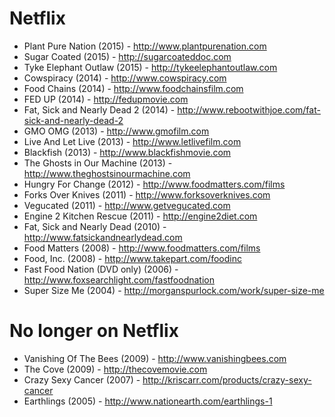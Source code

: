 # Netflix
- Plant Pure Nation (2015) - http://www.plantpurenation.com
- Sugar Coated (2015) - http://sugarcoateddoc.com
- Tyke Elephant Outlaw (2015) - http://tykeelephantoutlaw.com
- Cowspiracy (2014) - http://www.cowspiracy.com
- Food Chains (2014) - http://www.foodchainsfilm.com
- FED UP (2014) - http://fedupmovie.com
- Fat, Sick and Nearly Dead 2 (2014) - http://www.rebootwithjoe.com/fat-sick-and-nearly-dead-2
- GMO OMG (2013) - http://www.gmofilm.com
- Live And Let Live (2013) - http://www.letlivefilm.com
- Blackfish (2013) - http://www.blackfishmovie.com
- The Ghosts in Our Machine (2013) - http://www.theghostsinourmachine.com
- Hungry For Change (2012) - http://www.foodmatters.com/films
- Forks Over Knives (2011) - http://www.forksoverknives.com
- Vegucated (2011) - http://www.getvegucated.com
- Engine 2 Kitchen Rescue (2011) - http://engine2diet.com
- Fat, Sick and Nearly Dead (2010) - http://www.fatsickandnearlydead.com
- Food Matters (2008) - http://www.foodmatters.com/films
- Food, Inc. (2008) - http://www.takepart.com/foodinc
- Fast Food Nation (DVD only) (2006) - http://www.foxsearchlight.com/fastfoodnation
- Super Size Me (2004) - http://morganspurlock.com/work/super-size-me

# No longer on Netflix
- Vanishing Of The Bees (2009) - http://www.vanishingbees.com
- The Cove (2009) - http://thecovemovie.com 
- Crazy Sexy Cancer (2007) - http://kriscarr.com/products/crazy-sexy-cancer
- Earthlings (2005) - http://www.nationearth.com/earthlings-1
